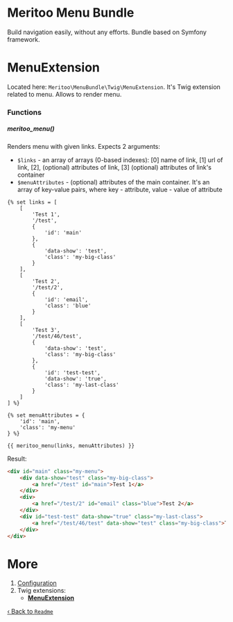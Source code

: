 # Meritoo Menu Bundle

Build navigation easily, without any efforts. Bundle based on Symfony framework.

# MenuExtension

Located here: `Meritoo\MenuBundle\Twig\MenuExtension`. It's Twig extension related to menu. Allows to render menu.

### Functions

##### meritoo_menu()

Renders menu with given links. Expects 2 arguments:

- `$links` - an array of arrays (0-based indexes): [0] name of link, [1] url of link, [2], (optional) attributes of link, [3] (optional) attributes of link's container
- `$menuAttributes` - (optional) attributes of the main container. It's an array of key-value pairs, where key - attribute, value - value of attribute

```twig
{% set links = [
    [
        'Test 1',
        '/test',
        {
            'id': 'main'
        },
        {
            'data-show': 'test',
            'class': 'my-big-class'
        }
    ],
    [
        'Test 2',
        '/test/2',
        {
            'id': 'email',
            'class': 'blue'
        }
    ],
    [
        'Test 3',
        '/test/46/test',
        {
            'data-show': 'test',
            'class': 'my-big-class'
        },
        {
            'id': 'test-test',
            'data-show': 'true',
            'class': 'my-last-class'
        }
    ]
] %}

{% set menuAttributes = {
    'id': 'main',
    'class': 'my-menu'
} %}

{{ meritoo_menu(links, menuAttributes) }}
```

Result:

```html
<div id="main" class="my-menu">
    <div data-show="test" class="my-big-class">
        <a href="/test" id="main">Test 1</a>
    </div>
    <div>
        <a href="/test/2" id="email" class="blue">Test 2</a>
    </div>
    <div id="test-test" data-show="true" class="my-last-class">
        <a href="/test/46/test" data-show="test" class="my-big-class">Test 3</a>
    </div>
</div>
```

# More

1. [Configuration](../Configuration.md)
2. Twig extensions:
    - [**MenuExtension**](MenuExtension.md)

[&lsaquo; Back to `Readme`](../../README.md)
